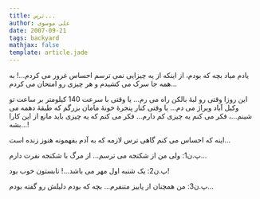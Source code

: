 ```yaml
---
title: ترس...
author: علی موسوی
date: 2007-09-21
tags: backyard
mathjax: false
template: article.jade
---
```


یادم میاد بچه که بودم، از اینکه از یه چیزایی نمی ترسم احساس غرور می کردم...! به همه جا سرک می کشیدم و هر چیزی رو امتحان می کردم...

این روزا وقتی رو لبۀ بالکن راه می رم... یا وقتی با سرعت 140 کیلومتر بر ساعت تو وکیل آباد ویراژ می دم... یا وقتی کنار پنجرۀ خونۀ مامان بزرگم که طبقۀ دهمه می شینم...، فکر می کنم یه چیزی کم دارم... فکر می کنم که یه چیزی باید مانع از این کارا بشه...!

اینه که احساس می کنم گاهی ترس لازمه که به آدم بفهمونه هنوز زنده است...

پ.ن1: ولی من از شکنجه می ترسم... از مرگ با شکنجه نفرت دارم...

پ.ن2: یک شنبه اول مهر می باشد...! تابستون خوب بود!

پ.ن3: من همچنان از پاییز متنفرم... بچه که بودم دلیلش رو گفته بودم...
